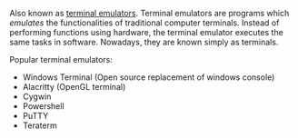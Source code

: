 Also known as [terminal emulators](https://en.wikipedia.org/wiki/Terminal_emulator). Terminal emulators are programs which *emulates* the functionalities of traditional computer terminals. Instead of performing functions using hardware, the terminal emulator executes the same tasks in software. Nowadays, they are known simply as terminals.

Popular terminal emulators:
- Windows Terminal (Open source replacement of windows console)
- Alacritty (OpenGL terminal)
- Cygwin
- Powershell
- PuTTY
- Teraterm
